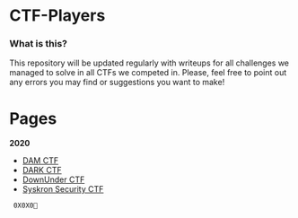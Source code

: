 # CTF-Players


### What is this?

This repository will be updated regularly with writeups for all challenges we managed to solve in all CTFs we competed in.
Please, feel free to point out any errors you may find or suggestions you want to make!

# Pages

**2020**

  * [DAM CTF](DAMCTF)
  * [DARK CTF](DARKCTF)
  * [DownUnder CTF](DownUnderCTF)
  * [Syskron Security CTF]()
  
``` 0X0X0💛```
